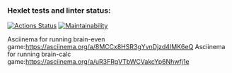 ### Hexlet tests and linter status:
[![Actions Status](https://github.com/Dmitry1399/frontend-project-44/actions/workflows/hexlet-check.yml/badge.svg)](https://github.com/Dmitry1399/frontend-project-44/actions)
[![Maintainability](https://api.codeclimate.com/v1/badges/633ea65b7dbb0b0df822/maintainability)](https://codeclimate.com/github/Dmitry1399/frontend-project-44/maintainability)

Asciinema for running brain-even game:https://asciinema.org/a/8MCCx8HSR3gYvnDjzd4IMK6eQ
Asciinema for running brain-calc game:https://asciinema.org/a/uR3FRgVTbWCVakcYp6Nhwfj1e

